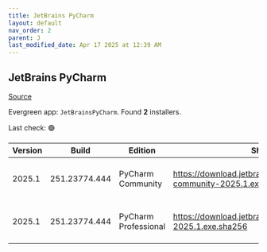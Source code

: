 ```yaml
---
title: JetBrains PyCharm
layout: default
nav_order: 2
parent: J
last_modified_date: Apr 17 2025 at 12:39 AM
---
```


## JetBrains PyCharm

[Source](https://www.jetbrains.com/)

Evergreen app: `JetBrainsPyCharm`. Found **2** installers.

Last check: 🟢

| Version | Build         | Edition              | Sha256                                                                    | Date      | Size      | Type | URI                                                                                                                                      |
| ------- | ------------- | -------------------- | ------------------------------------------------------------------------- | --------- | --------- | ---- | ---------------------------------------------------------------------------------------------------------------------------------------- |
| 2025.1  | 251.23774.444 | PyCharm Community    | https://download.jetbrains.com/python/pycharm-community-2025.1.exe.sha256 | 16/4/2025 | 650313896 | exe  | [https://download.jetbrains.com/python/pycharm-community-2025.1.exe](https://download.jetbrains.com/python/pycharm-community-2025.1.exe) |
| 2025.1  | 251.23774.444 | PyCharm Professional | https://download.jetbrains.com/python/pycharm-2025.1.exe.sha256           | 16/4/2025 | 865370464 | exe  | [https://download.jetbrains.com/python/pycharm-2025.1.exe](https://download.jetbrains.com/python/pycharm-2025.1.exe)                     |
